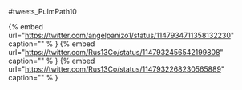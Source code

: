 #tweets_PulmPath10

{% embed url="https://twitter.com/angelpanizo1/status/1147934711358132230"  caption="" % }
{% embed url="https://twitter.com/Rus13Co/status/1147932456542199808"  caption="" % }
{% embed url="https://twitter.com/Rus13Co/status/1147932268230565889"  caption="" % }

